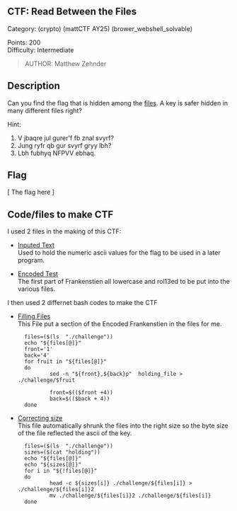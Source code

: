 ## CTF: Read Between the Files

Category: (crypto) (mattCTF AY25) (brower_webshell_solvable) 

Points: 200  
Difficulty:  Intermediate

> AUTHOR: Matthew Zehnder

## Description

Can you find the flag that is hidden among the [files](./6weeks/challenge/). A key is safer hidden in many different files right?  


Hint:  
1. V jbaqre jul gurer'f fb znal svyrf?
2. Jung ryfr qb gur svyrf gryy lbh? 
3. Lbh fubhyq NFPVV ebhaq. 


## Flag

[ The flag here ]

## Code/files to make CTF

I used 2 files in the making of this CTF:

* [Inputed Text](.AsciiVals)  
Used to hold the numeric ascii values for the flag to be used in a later program.

* [Encoded Test](.encodec_Text)  
The first part of Frankenstien all lowercase and rol13ed to be put into the various files.

I then used 2 differnet bash codes to make the CTF  

* [Filling Files](.fillFiles.sh)  
This File put a section of the Encoded Frankenstien in the files for me.

        files=($(ls  "./challenge"))
        echo "${files[@]}"
        front='1'
        back='4'
        for fruit in "${files[@]}"
        do
                sed -n "${front},${back}p"  holding_file > ./challenge/$fruit

                front=$(($front +4))
                back=$(($back + 4))
        done

* [Correcting size](.makingFilesRightSize.sh)  
This file automatically shrunk the files into the right size so the byte size of the file reflected the ascii of the key.

        files=($(ls  "./challenge"))
        sizes=($(cat "holding"))
        echo "${files[@]}"
        echo "${sizes[@]}"
        for i in "${!files[@]}"
        do
                head -c ${sizes[i]} ./challenge/${files[i]} > ./challenge/${files[i]}2
                mv ./challenge/${files[i]}2 ./challenge/${files[i]}
        done


